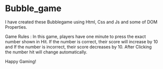 # Bubble_game

I have created these Bubblegame using Html, Css and Js and some of DOM Properties.

Game Rules :
In this game, players have one minute to press the exact number shown in Hit. 
If the number is correct, their score will increase by 10 and If the number is incorrect, their score decreases by 10.
After Clicking the number hit will change automatically. 

Happy Gaming!
